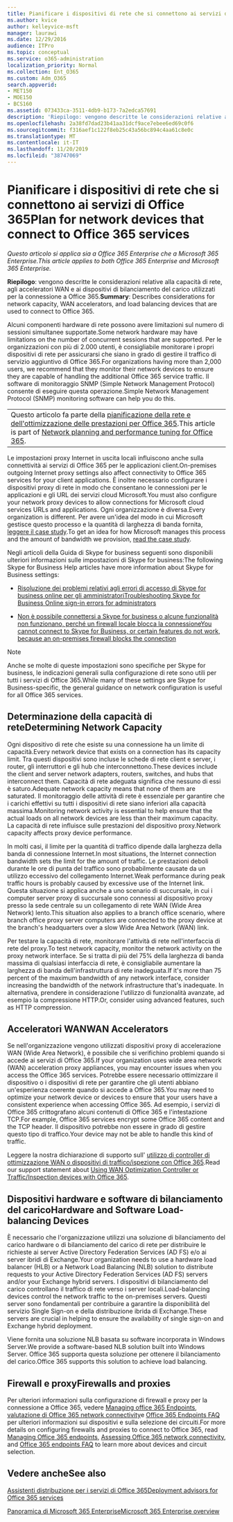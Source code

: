```yaml
---
title: Pianificare i dispositivi di rete che si connettono ai servizi di Office 365
ms.author: kvice
author: kelleyvice-msft
manager: laurawi
ms.date: 12/29/2016
audience: ITPro
ms.topic: conceptual
ms.service: o365-administration
localization_priority: Normal
ms.collection: Ent_O365
ms.custom: Adm_O365
search.appverid:
- MET150
- MOE150
- BCS160
ms.assetid: 073433ca-3511-4db9-b173-7a2edca57691
description: 'Riepilogo: vengono descritte le considerazioni relative alla capacità di rete, agli acceleratori WAN e ai dispositivi di bilanciamento del carico utilizzati per la connessione a Office 365.'
ms.openlocfilehash: 2a38fd7dad23b41aa31dcf9ace7ebee6ed69c0f6
ms.sourcegitcommit: f316aef1c122f8eb25c43a56bc894c4aa61c8e0c
ms.translationtype: MT
ms.contentlocale: it-IT
ms.lasthandoff: 11/20/2019
ms.locfileid: "38747069"
---
```

# <a name="plan-for-network-devices-that-connect-to-office-365-services"></a><span data-ttu-id="702ec-103">Pianificare i dispositivi di rete che si connettono ai servizi di Office 365</span><span class="sxs-lookup"><span data-stu-id="702ec-103">Plan for network devices that connect to Office 365 services</span></span>

<span data-ttu-id="702ec-104">*Questo articolo si applica sia a Office 365 Enterprise che a Microsoft 365 Enterprise.*</span><span class="sxs-lookup"><span data-stu-id="702ec-104">*This article applies to both Office 365 Enterprise and Microsoft 365 Enterprise.*</span></span>
  
<span data-ttu-id="702ec-105">**Riepilogo**: vengono descritte le considerazioni relative alla capacità di rete, agli acceleratori WAN e ai dispositivi di bilanciamento del carico utilizzati per la connessione a Office 365.</span><span class="sxs-lookup"><span data-stu-id="702ec-105">**Summary**: Describes considerations for network capacity, WAN accelerators, and load balancing devices that are used to connect to Office 365.</span></span>

<span data-ttu-id="702ec-106">Alcuni componenti hardware di rete possono avere limitazioni sul numero di sessioni simultanee supportate.</span><span class="sxs-lookup"><span data-stu-id="702ec-106">Some network hardware may have limitations on the number of concurrent sessions that are supported.</span></span> <span data-ttu-id="702ec-107">Per le organizzazioni con più di 2.000 utenti, è consigliabile monitorare i propri dispositivi di rete per assicurarsi che siano in grado di gestire il traffico di servizio aggiuntivo di Office 365.</span><span class="sxs-lookup"><span data-stu-id="702ec-107">For organizations having more than 2,000 users, we recommend that they monitor their network devices to ensure they are capable of handling the additional Office 365 service traffic.</span></span> <span data-ttu-id="702ec-108">Il software di monitoraggio SNMP (Simple Network Management Protocol) consente di eseguire questa operazione.</span><span class="sxs-lookup"><span data-stu-id="702ec-108">Simple Network Management Protocol (SNMP) monitoring software can help you do this.</span></span>

||
|:-----|
| <span data-ttu-id="702ec-109">Questo articolo fa parte della [pianificazione della rete e dell'ottimizzazione delle prestazioni per Office 365](https://aka.ms/tune).</span><span class="sxs-lookup"><span data-stu-id="702ec-109">This article is part of [Network planning and performance tuning for Office 365](https://aka.ms/tune).</span></span>|

<span data-ttu-id="702ec-110">Le impostazioni proxy Internet in uscita locali influiscono anche sulla connettività ai servizi di Office 365 per le applicazioni client.</span><span class="sxs-lookup"><span data-stu-id="702ec-110">On-premises outgoing Internet proxy settings also affect connectivity to Office 365 services for your client applications.</span></span> <span data-ttu-id="702ec-111">È inoltre necessario configurare i dispositivi proxy di rete in modo che consentano le connessioni per le applicazioni e gli URL dei servizi cloud Microsoft.</span><span class="sxs-lookup"><span data-stu-id="702ec-111">You must also configure your network proxy devices to allow connections for Microsoft cloud services URLs and applications.</span></span> <span data-ttu-id="702ec-112">Ogni organizzazione è diversa.</span><span class="sxs-lookup"><span data-stu-id="702ec-112">Every organization is different.</span></span> <span data-ttu-id="702ec-113">Per avere un'idea del modo in cui Microsoft gestisce questo processo e la quantità di larghezza di banda fornita, [leggere il case study](https://www.microsoft.com/itshowcase/Article/Content/631/Optimizing-network-performance-for-Microsoft-Office-365).</span><span class="sxs-lookup"><span data-stu-id="702ec-113">To get an idea for how Microsoft manages this process and the amount of bandwidth we provision, [read the case study](https://www.microsoft.com/itshowcase/Article/Content/631/Optimizing-network-performance-for-Microsoft-Office-365).</span></span>
  
<span data-ttu-id="702ec-114">Negli articoli della Guida di Skype for business seguenti sono disponibili ulteriori informazioni sulle impostazioni di Skype for business:</span><span class="sxs-lookup"><span data-stu-id="702ec-114">The following Skype for Business Help articles have more information about Skype for Business settings:</span></span>
  
- [<span data-ttu-id="702ec-115">Risoluzione dei problemi relativi agli errori di accesso di Skype for business online per gli amministratori</span><span class="sxs-lookup"><span data-stu-id="702ec-115">Troubleshooting Skype for Business Online sign-in errors for administrators</span></span>](https://docs.microsoft.com/skypeforbusiness/set-up-skype-for-business-online/troubleshooting-sign-in-errors-for-admins)

- [<span data-ttu-id="702ec-116">Non è possibile connettersi a Skype for business o alcune funzionalità non funzionano, perché un firewall locale blocca la connessione</span><span class="sxs-lookup"><span data-stu-id="702ec-116">You cannot connect to Skype for Business, or certain features do not work, because an on-premises firewall blocks the connection</span></span>](https://go.microsoft.com/fwlink/p/?LinkID=243625)

> [!NOTE]
> <span data-ttu-id="702ec-117">Anche se molte di queste impostazioni sono specifiche per Skype for business, le indicazioni generali sulla configurazione di rete sono utili per tutti i servizi di Office 365.</span><span class="sxs-lookup"><span data-stu-id="702ec-117">While many of these settings are Skype for Business-specific, the general guidance on network configuration is useful for all Office 365 services.</span></span>
  
## <a name="determining-network-capacity"></a><span data-ttu-id="702ec-118">Determinazione della capacità di rete</span><span class="sxs-lookup"><span data-stu-id="702ec-118">Determining Network Capacity</span></span>

<span data-ttu-id="702ec-119">Ogni dispositivo di rete che esiste su una connessione ha un limite di capacità.</span><span class="sxs-lookup"><span data-stu-id="702ec-119">Every network device that exists on a connection has its capacity limit.</span></span> <span data-ttu-id="702ec-120">Tra questi dispositivi sono incluse le schede di rete client e server, i router, gli interruttori e gli hub che interconnettono.</span><span class="sxs-lookup"><span data-stu-id="702ec-120">These devices include the client and server network adapters, routers, switches, and hubs that interconnect them.</span></span> <span data-ttu-id="702ec-121">Capacità di rete adeguata significa che nessuno di essi è saturo.</span><span class="sxs-lookup"><span data-stu-id="702ec-121">Adequate network capacity means that none of them are saturated.</span></span> <span data-ttu-id="702ec-122">Il monitoraggio delle attività di rete è essenziale per garantire che i carichi effettivi su tutti i dispositivi di rete siano inferiori alla capacità massima.</span><span class="sxs-lookup"><span data-stu-id="702ec-122">Monitoring network activity is essential to help ensure that the actual loads on all network devices are less than their maximum capacity.</span></span> <span data-ttu-id="702ec-123">La capacità di rete influisce sulle prestazioni del dispositivo proxy.</span><span class="sxs-lookup"><span data-stu-id="702ec-123">Network capacity affects proxy device performance.</span></span>
  
<span data-ttu-id="702ec-124">In molti casi, il limite per la quantità di traffico dipende dalla larghezza della banda di connessione Internet.</span><span class="sxs-lookup"><span data-stu-id="702ec-124">In most situations, the Internet connection bandwidth sets the limit for the amount of traffic.</span></span> <span data-ttu-id="702ec-125">Le prestazioni deboli durante le ore di punta del traffico sono probabilmente causate da un utilizzo eccessivo del collegamento Internet.</span><span class="sxs-lookup"><span data-stu-id="702ec-125">Weak performance during peak traffic hours is probably caused by excessive use of the Internet link.</span></span> <span data-ttu-id="702ec-126">Questa situazione si applica anche a uno scenario di succursale, in cui i computer server proxy di succursale sono connessi al dispositivo proxy presso la sede centrale su un collegamento di rete WAN (Wide Area Network) lento.</span><span class="sxs-lookup"><span data-stu-id="702ec-126">This situation also applies to a branch office scenario, where branch office proxy server computers are connected to the proxy device at the branch's headquarters over a slow Wide Area Network (WAN) link.</span></span>
  
<span data-ttu-id="702ec-127">Per testare la capacità di rete, monitorare l'attività di rete nell'interfaccia di rete del proxy.</span><span class="sxs-lookup"><span data-stu-id="702ec-127">To test network capacity, monitor the network activity on the proxy network interface.</span></span> <span data-ttu-id="702ec-128">Se si tratta di più del 75% della larghezza di banda massima di qualsiasi interfaccia di rete, è consigliabile aumentare la larghezza di banda dell'infrastruttura di rete inadeguata.</span><span class="sxs-lookup"><span data-stu-id="702ec-128">If it's more than 75 percent of the maximum bandwidth of any network interface, consider increasing the bandwidth of the network infrastructure that's inadequate.</span></span> <span data-ttu-id="702ec-129">In alternativa, prendere in considerazione l'utilizzo di funzionalità avanzate, ad esempio la compressione HTTP.</span><span class="sxs-lookup"><span data-stu-id="702ec-129">Or, consider using advanced features, such as HTTP compression.</span></span>
  
## <a name="wan-accelerators"></a><span data-ttu-id="702ec-130">Acceleratori WAN</span><span class="sxs-lookup"><span data-stu-id="702ec-130">WAN Accelerators</span></span>

<span data-ttu-id="702ec-131">Se nell'organizzazione vengono utilizzati dispositivi proxy di accelerazione WAN (Wide Area Network), è possibile che si verifichino problemi quando si accede ai servizi di Office 365.</span><span class="sxs-lookup"><span data-stu-id="702ec-131">If your organization uses wide area network (WAN) acceleration proxy appliances, you may encounter issues when you access the Office 365 services.</span></span> <span data-ttu-id="702ec-132">Potrebbe essere necessario ottimizzare il dispositivo o i dispositivi di rete per garantire che gli utenti abbiano un'esperienza coerente quando si accede a Office 365.</span><span class="sxs-lookup"><span data-stu-id="702ec-132">You may need to optimize your network device or devices to ensure that your users have a consistent experience when accessing Office 365.</span></span> <span data-ttu-id="702ec-133">Ad esempio, i servizi di Office 365 crittografano alcuni contenuti di Office 365 e l'intestazione TCP.</span><span class="sxs-lookup"><span data-stu-id="702ec-133">For example, Office 365 services encrypt some Office 365 content and the TCP header.</span></span> <span data-ttu-id="702ec-134">Il dispositivo potrebbe non essere in grado di gestire questo tipo di traffico.</span><span class="sxs-lookup"><span data-stu-id="702ec-134">Your device may not be able to handle this kind of traffic.</span></span>
  
<span data-ttu-id="702ec-135">Leggere la nostra dichiarazione di supporto sull' [utilizzo di controller di ottimizzazione WAN o dispositivi di traffico/ispezione con Office 365](https://support.microsoft.com/kb/2690045).</span><span class="sxs-lookup"><span data-stu-id="702ec-135">Read our support statement about [Using WAN Optimization Controller or Traffic/Inspection devices with Office 365](https://support.microsoft.com/kb/2690045).</span></span>
  
## <a name="hardware-and-software-load-balancing-devices"></a><span data-ttu-id="702ec-136">Dispositivi hardware e software di bilanciamento del carico</span><span class="sxs-lookup"><span data-stu-id="702ec-136">Hardware and Software Load-balancing Devices</span></span>

<span data-ttu-id="702ec-137">È necessario che l'organizzazione utilizzi una soluzione di bilanciamento del carico hardware o di bilanciamento del carico di rete per distribuire le richieste ai server Active Directory Federation Services (AD FS) e/o ai server ibridi di Exchange.</span><span class="sxs-lookup"><span data-stu-id="702ec-137">Your organization needs to use a hardware load balancer (HLB) or a Network Load Balancing (NLB) solution to distribute requests to your Active Directory Federation Services (AD FS) servers and/or your Exchange hybrid servers.</span></span> <span data-ttu-id="702ec-138">I dispositivi di bilanciamento del carico controllano il traffico di rete verso i server locali.</span><span class="sxs-lookup"><span data-stu-id="702ec-138">Load-balancing devices control the network traffic to the on-premises servers.</span></span> <span data-ttu-id="702ec-139">Questi server sono fondamentali per contribuire a garantire la disponibilità del servizio Single Sign-on e della distribuzione ibrida di Exchange.</span><span class="sxs-lookup"><span data-stu-id="702ec-139">These servers are crucial in helping to ensure the availability of single sign-on and Exchange hybrid deployment.</span></span>
  
<span data-ttu-id="702ec-140">Viene fornita una soluzione NLB basata su software incorporata in Windows Server.</span><span class="sxs-lookup"><span data-stu-id="702ec-140">We provide a software-based NLB solution built into Windows Server.</span></span> <span data-ttu-id="702ec-141">Office 365 supporta questa soluzione per ottenere il bilanciamento del carico.</span><span class="sxs-lookup"><span data-stu-id="702ec-141">Office 365 supports this solution to achieve load balancing.</span></span>
  
## <a name="firewalls-and-proxies"></a><span data-ttu-id="702ec-142">Firewall e proxy</span><span class="sxs-lookup"><span data-stu-id="702ec-142">Firewalls and proxies</span></span>

<span data-ttu-id="702ec-143">Per ulteriori informazioni sulla configurazione di firewall e proxy per la connessione a Office 365, vedere [Managing office 365 Endpoints](https://support.office.com/article/99cab9d4-ef59-4207-9f2b-3728eb46bf9a), [valutazione di Office 365 network connectivity](assessing-network-connectivity.md)e [Office 365 Endpoints FAQ](https://support.office.com/article/d4088321-1c89-4b96-9c99-54c75cae2e6d) per ulteriori informazioni sui dispositivi e sulla selezione dei circuiti.</span><span class="sxs-lookup"><span data-stu-id="702ec-143">For more details on configuring firewalls and proxies to connect to Office 365, read [Managing Office 365 endpoints](https://support.office.com/article/99cab9d4-ef59-4207-9f2b-3728eb46bf9a), [Assessing Office 365 network connectivity](assessing-network-connectivity.md), and [Office 365 endpoints FAQ](https://support.office.com/article/d4088321-1c89-4b96-9c99-54c75cae2e6d) to learn more about devices and circuit selection.</span></span>
  
## <a name="see-also"></a><span data-ttu-id="702ec-144">Vedere anche</span><span class="sxs-lookup"><span data-stu-id="702ec-144">See also</span></span>

[<span data-ttu-id="702ec-145">Assistenti distribuzione per i servizi di Office 365</span><span class="sxs-lookup"><span data-stu-id="702ec-145">Deployment advisors for Office 365 services</span></span>](deployment-advisors-for-office-365.md)

[<span data-ttu-id="702ec-146">Panoramica di Microsoft 365 Enterprise</span><span class="sxs-lookup"><span data-stu-id="702ec-146">Microsoft 365 Enterprise overview</span></span>](https://docs.microsoft.com/microsoft-365/enterprise/microsoft-365-overview)
